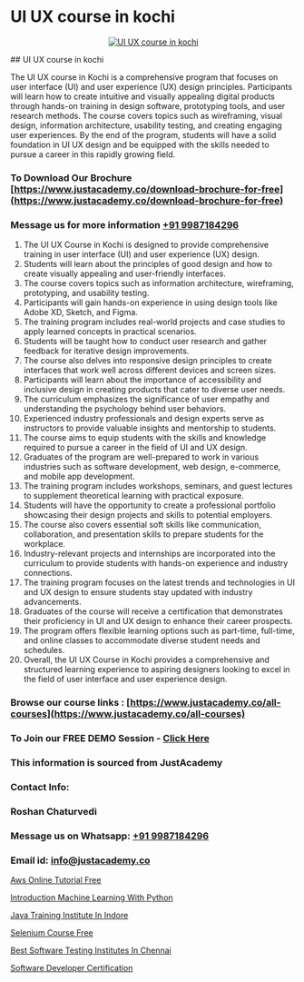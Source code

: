 # UI UX course in kochi

<p align="center">
  <a href="https://justacademy.co/all-courses">
    <img src="https://ibb.co/CngWr2j" alt="UI UX course in kochi">
  </a>
</p>
## UI UX course in kochi

The UI UX course in Kochi is a comprehensive program that focuses on user interface (UI) and user experience (UX) design principles. Participants will learn how to create intuitive and visually appealing digital products through hands-on training in design software, prototyping tools, and user research methods. The course covers topics such as wireframing, visual design, information architecture, usability testing, and creating engaging user experiences. By the end of the program, students will have a solid foundation in UI UX design and be equipped with the skills needed to pursue a career in this rapidly growing field.
### To Download Our Brochure [https://www.justacademy.co/download-brochure-for-free](https://www.justacademy.co/download-brochure-for-free)
### Message us for more information [+91 9987184296](https://api.whatsapp.com/send?phone=919987184296)
1) The UI UX Course in Kochi is designed to provide comprehensive training in user interface (UI) and user experience (UX) design.
2) Students will learn about the principles of good design and how to create visually appealing and user-friendly interfaces.
3) The course covers topics such as information architecture, wireframing, prototyping, and usability testing.
4) Participants will gain hands-on experience in using design tools like Adobe XD, Sketch, and Figma.
5) The training program includes real-world projects and case studies to apply learned concepts in practical scenarios.
6) Students will be taught how to conduct user research and gather feedback for iterative design improvements.
7) The course also delves into responsive design principles to create interfaces that work well across different devices and screen sizes.
8) Participants will learn about the importance of accessibility and inclusive design in creating products that cater to diverse user needs.
9) The curriculum emphasizes the significance of user empathy and understanding the psychology behind user behaviors.
10) Experienced industry professionals and design experts serve as instructors to provide valuable insights and mentorship to students.
11) The course aims to equip students with the skills and knowledge required to pursue a career in the field of UI and UX design.
12) Graduates of the program are well-prepared to work in various industries such as software development, web design, e-commerce, and mobile app development.
13) The training program includes workshops, seminars, and guest lectures to supplement theoretical learning with practical exposure.
14) Students will have the opportunity to create a professional portfolio showcasing their design projects and skills to potential employers.
15) The course also covers essential soft skills like communication, collaboration, and presentation skills to prepare students for the workplace.
16) Industry-relevant projects and internships are incorporated into the curriculum to provide students with hands-on experience and industry connections.
17) The training program focuses on the latest trends and technologies in UI and UX design to ensure students stay updated with industry advancements.
18) Graduates of the course will receive a certification that demonstrates their proficiency in UI and UX design to enhance their career prospects.
19) The program offers flexible learning options such as part-time, full-time, and online classes to accommodate diverse student needs and schedules.
20) Overall, the UI UX Course in Kochi provides a comprehensive and structured learning experience to aspiring designers looking to excel in the field of user interface and user experience design.

### Browse our course links : [https://www.justacademy.co/all-courses](https://www.justacademy.co/all-courses) 
### To Join our FREE DEMO Session - [Click Here](https://www.justacademy.co/register-for-course-demo)


### This information is sourced from JustAcademy
### Contact Info:
### Roshan Chaturvedi
### Message us on Whatsapp: [+91 9987184296](https://api.whatsapp.com/send?phone=919987184296)
### Email id: [info@justacademy.co](mailto:info@justacademy.co)
                
[Aws Online Tutorial Free](https://www.linkedin.com/pulse/aws-online-tutorial-free-justacademy-chandigarh-e69pe?trackingId=FJ7PWSnadSOlGLQ4%2Bh0Cig%3D%3D&lipi=urn%3Ali%3Apage%3Ad_flagship3_company_admin%3B6y121Lb6Rd%2BUFuxjX43O5A%3D%3D)

[Introduction Machine Learning With Python](https://www.linkedin.com/pulse/introduction-machine-learning-python-justacademy-brisbane-hrwse?trackingId=JraYsIb6008qYOnoy2EfPA%3D%3D&lipi=urn%3Ali%3Apage%3Ad_flagship3_company_admin%3Bvio13MbtTumTY%2Fh1upXELA%3D%3D)

[Java Training Institute In Indore](https://medium.com/@negishivu99/java-training-institute-in-indore-eea77c3a9690)

[Selenium Course Free](https://medium.com/@justacademytraining/selenium-course-free-b96c5259be7e)

[Best Software Testing Institutes In Chennai](https://justacademyin.github.io/justacademy/best-software-testing-institutes-in-chennai)

[Software Developer Certification](https://justacademyin.github.io/justacademy/software-developer-certification)

